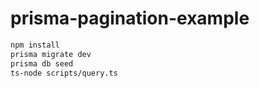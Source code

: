 # prisma-pagination-example

```bash
npm install
prisma migrate dev
prisma db seed
ts-node scripts/query.ts
```
